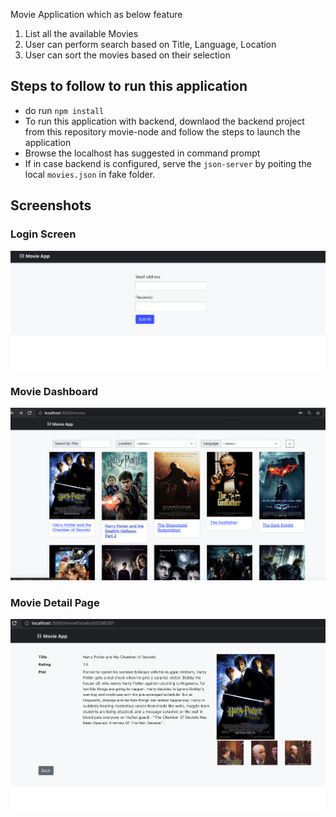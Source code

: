 Movie Application which as below feature

1. List all the available Movies
2. User can perform search based on Title, Language, Location
3. User can sort the movies based on their selection

## Steps to follow to run this application

- do run `npm install`
- To run this application with backend, downlaod the backend project from this repository movie-node and follow the steps to launch the application
- Browse the localhost has suggested in command prompt
- If in case backend is configured, serve the `json-server` by poiting the local `movies.json` in fake folder.

## Screenshots

### Login Screen

<img src="https://github.com/UmarMydeen/movie-app/blob/main/screenshots/loginscreen.png">

### Movie Dashboard

<img src="https://github.com/UmarMydeen/movie-app/blob/main/screenshots/dashboard.png">

### Movie Detail Page

<img src="https://github.com/UmarMydeen/movie-app/blob/main/screenshots/detailPage.png">
